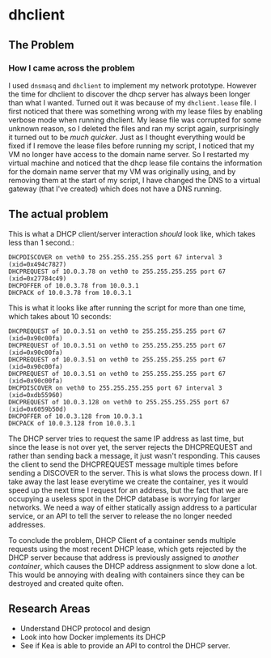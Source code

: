 # dhclient

## The Problem
### How I came across the problem
I used `dnsmasq` and `dhclient` to implement my network prototype. However the time for dhclient to discover the dhcp server has always been longer than what I wanted. Turned out it was because of my `dhclient.lease` file. I first noticed that there was something wrong with my lease files by enabling verbose mode when running dhclient. My lease file was corrupted for some unknown reason, so I deleted the files and ran my script again, surprisingly it turned out to be *much quicker*. Just as I thought everything would be fixed if I remove the lease files before running my script, I noticed that my VM no longer have access to the domain name server. So I restarted my virtual machine and noticed that the dhcp lease file contains the information for the domain name server that my VM was originally using, and by removing them at the start of my script, I have changed the DNS to a virtual gateway (that I've created) which does not have a DNS running.

## The actual problem
This is what a DHCP client/server interaction *should* look like, which takes less than 1 second.:
```
DHCPDISCOVER on veth0 to 255.255.255.255 port 67 interval 3 (xid=0x494c7827)
DHCPREQUEST of 10.0.3.78 on veth0 to 255.255.255.255 port 67 (xid=0x27784c49)
DHCPOFFER of 10.0.3.78 from 10.0.3.1
DHCPACK of 10.0.3.78 from 10.0.3.1
```

This is what it looks like after running the script for more than one time, which takes about 10 seconds:
```
DHCPREQUEST of 10.0.3.51 on veth0 to 255.255.255.255 port 67 (xid=0x90c00fa)
DHCPREQUEST of 10.0.3.51 on veth0 to 255.255.255.255 port 67 (xid=0x90c00fa)
DHCPREQUEST of 10.0.3.51 on veth0 to 255.255.255.255 port 67 (xid=0x90c00fa)
DHCPREQUEST of 10.0.3.51 on veth0 to 255.255.255.255 port 67 (xid=0x90c00fa)
DHCPDISCOVER on veth0 to 255.255.255.255 port 67 interval 3 (xid=0xdb55960)
DHCPREQUEST of 10.0.3.128 on veth0 to 255.255.255.255 port 67 (xid=0x6059b50d)
DHCPOFFER of 10.0.3.128 from 10.0.3.1
DHCPACK of 10.0.3.128 from 10.0.3.1
```

The DHCP server tries to request the same IP address as last time, but since the lease is not over yet, the server rejects the DHCPREQUEST and rather than sending back a message, it just wasn't responding. This causes the client to send the DHCPREQUEST message multiple times before sending a DISCOVER to the server. This is what slows the process down. If I take away the last lease everytime we create the container, yes it would speed up the next time I request for an address, but the fact that we are occupying a useless spot in the DHCP database is worrying for larger networks. We need a way of either statically assign address to a particular service, or an API to tell the server to release the no longer needed addresses.

To conclude the problem, DHCP Client of a container sends multiple requests using the most recent DHCP lease, which gets rejected by the DHCP server because that address is previously assigned to *another container*, which causes the DHCP address assignment to slow done a lot. This would be annoying with dealing with containers since they can be destroyed and created quite often.

## Research Areas
- Understand DHCP protocol and design
- Look into how Docker implements its DHCP
- See if Kea is able to provide an API to control the DHCP server.

